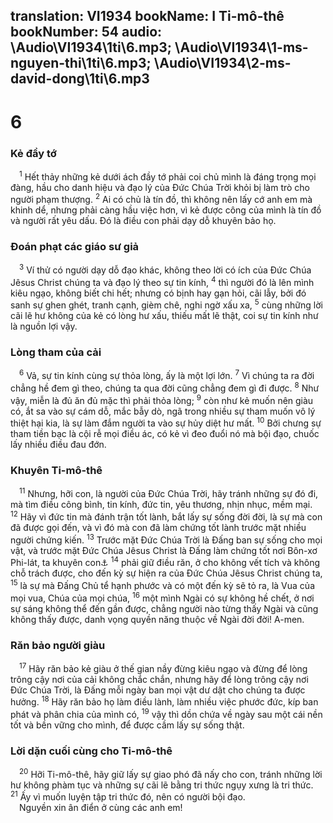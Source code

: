 translation: VI1934
bookName: I Ti-mô-thê 
bookNumber: 54
audio: \Audio\VI1934\1ti\6.mp3; \Audio\VI1934\1-ms-nguyen-thi\1ti\6.mp3; \Audio\VI1934\2-ms-david-dong\1ti\6.mp3
-------

<div class="title"><h1>6</h1><h3>Kẻ đầy tớ</h3></div>
<span class="verse 1ti_6_1"> <sup>1</sup> Hết thảy những kẻ dưới ách đầy tớ phải coi chủ mình là đáng trọng mọi đàng, hầu cho danh hiệu và đạo lý của Đức Chúa Trời khỏi bị làm trò cho người phạm thượng. </span>
<span class="verse 1ti_6_2"><sup>2</sup> Ai có chủ là tín đồ, thì không nên lấy cớ anh em mà khinh dể, nhưng phải càng hầu việc hơn, vì kẻ được công của mình là tín đồ và người rất yêu dấu. Đó là điều con phải dạy dỗ khuyên bảo họ. <br/></span>
<div class="title"><h3>Đoán phạt các giáo sư giả</h3></div>
<span class="verse 1ti_6_3"> <sup>3</sup> Ví thử có người dạy dỗ đạo khác, không theo lời có ích của Đức Chúa Jêsus Christ chúng ta và đạo lý theo sự tin kính, </span>
<span class="verse 1ti_6_4"><sup>4</sup> thì người đó là lên mình kiêu ngạo, không biết chi hết; nhưng có bịnh hay gạn hỏi, cãi lẫy, bởi đó sanh sự ghen ghét, tranh cạnh, gièm chê, nghi ngờ xấu xa, </span>
<span class="verse 1ti_6_5"><sup>5</sup> cùng những lời cãi lẽ hư không của kẻ có lòng hư xấu, thiếu mất lẽ thật, coi sự tin kính như là nguồn lợi vậy. <br/></span>
<div class="title"><h3>Lòng tham của cải</h3></div>
<span class="verse 1ti_6_6"> <sup>6</sup> Vả, sự tin kính cùng sự thỏa lòng, ấy là một lợi lớn. </span>
<span class="verse 1ti_6_7"><sup>7</sup> Vì chúng ta ra đời chẳng hề đem gì theo, chúng ta qua đời cũng chẳng đem gì đi được. </span>
<span class="verse 1ti_6_8"><sup>8</sup> Như vậy, miễn là đủ ăn đủ mặc thì phải thỏa lòng; </span>
<span class="verse 1ti_6_9"><sup>9</sup> còn như kẻ muốn nên giàu có, ắt sa vào sự cám dỗ, mắc bẫy dò, ngã trong nhiều sự tham muốn vô lý thiệt hại kia, là sự làm đắm người ta vào sự hủy diệt hư mất. </span>
<span class="verse 1ti_6_10"><sup>10</sup> Bởi chưng sự tham tiền bạc là cội rễ mọi điều ác, có kẻ vì đeo đuổi nó mà bội đạo, chuốc lấy nhiều điều đau đớn. <br/></span>
<div class="title"><h3>Khuyên Ti-mô-thê</h3></div>
<span class="verse 1ti_6_11"> <sup>11</sup> Nhưng, hỡi con, là người của Đức Chúa Trời, hãy tránh những sự đó đi, mà tìm điều công bình, tin kính, đức tin, yêu thương, nhịn nhục, mềm mại. </span>
<span class="verse 1ti_6_12"><sup>12</sup> Hãy vì đức tin mà đánh trận tốt lành, bắt lấy sự sống đời đời, là sự mà con đã được gọi đến, và vì đó mà con đã làm chứng tốt lành trước mặt nhiều người chứng kiến. </span>
<span class="verse 1ti_6_13"><sup>13</sup> Trước mặt Đức Chúa Trời là Đấng ban sự sống cho mọi vật, và trước mặt Đức Chúa Jêsus Christ là Đấng làm chứng tốt nơi Bôn-xơ Phi-lát, ta khuyên con<a data-toggle="tooltip" data-placement="bottom" title="Gi 18:37">⚓</a></span>
<span class="verse 1ti_6_14"><sup>14</sup> phải giữ điều răn, ở cho không vết tích và không chỗ trách được, cho đến kỳ sự hiện ra của Đức Chúa Jêsus Christ chúng ta, </span>
<span class="verse 1ti_6_15"><sup>15</sup> là sự mà Đấng Chủ tể hạnh phước và có một đến kỳ sẽ tỏ ra, là Vua của mọi vua, Chúa của mọi chúa, </span>
<span class="verse 1ti_6_16"><sup>16</sup> một mình Ngài có sự không hề chết, ở nơi sự sáng không thể đến gần được, chẳng người nào từng thấy Ngài và cũng không thấy được, danh vọng quyền năng thuộc về Ngài đời đời! A-men. <br/></span>
<div class="title"><h3>Răn bảo người giàu</h3></div>
<span class="verse 1ti_6_17"> <sup>17</sup> Hãy răn bảo kẻ giàu ở thế gian nầy đừng kiêu ngạo và đừng để lòng trông cậy nơi của cải không chắc chắn, nhưng hãy để lòng trông cậy nơi Đức Chúa Trời, là Đấng mỗi ngày ban mọi vật dư dật cho chúng ta được hưởng. </span>
<span class="verse 1ti_6_18"><sup>18</sup> Hãy răn bảo họ làm điều lành, làm nhiều việc phước đức, kíp ban phát và phân chia của mình có, </span>
<span class="verse 1ti_6_19"><sup>19</sup> vậy thì dồn chứa về ngày sau một cái nền tốt và bền vững cho mình, để được cầm lấy sự sống thật. <br/></span>
<div class="title"><h3>Lời dặn cuối cùng cho Ti-mô-thê</h3></div>
<span class="verse 1ti_6_20"> <sup>20</sup> Hỡi Ti-mô-thê, hãy giữ lấy sự giao phó đã nấy cho con, tránh những lời hư không phàm tục và những sự cãi lẽ bằng tri thức ngụy xưng là tri thức. </span>
<span class="verse 1ti_6_21"><sup>21</sup> Ấy vì muốn luyện tập tri thức đó, nên có người bội đạo. <br/> Nguyền xin ân điển ở cùng các anh em! <br/></span>
